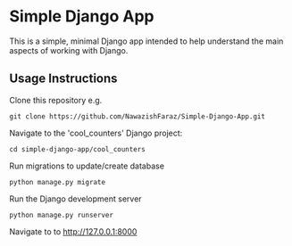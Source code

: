 # Simple Django App
This is a simple, minimal Django app intended to help understand the main aspects of working with Django.

## Usage Instructions
Clone this repository e.g.

```
git clone https://github.com/NawazishFaraz/Simple-Django-App.git
```

Navigate to the 'cool_counters' Django project:

```
cd simple-django-app/cool_counters
```

Run migrations to update/create database
```
python manage.py migrate
```

Run the Django development server
```
python manage.py runserver
```

Navigate to to http://127.0.0.1:8000
